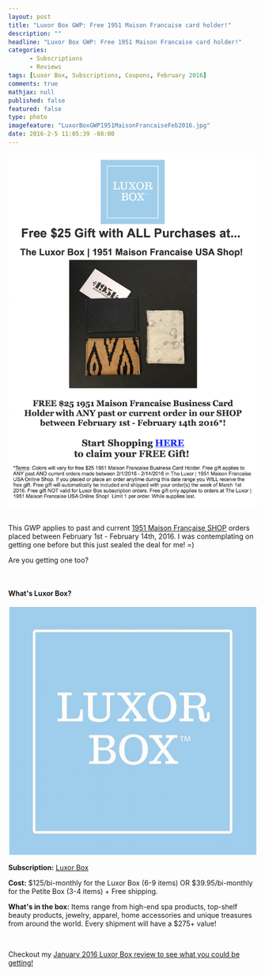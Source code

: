 ```yaml
---
layout: post
title: "Luxor Box GWP: Free 1951 Maison Francaise card holder!"
description: ""
headline: "Luxor Box GWP: Free 1951 Maison Francaise card holder!"
categories: 
      - Subscriptions
      - Reviews
tags: [Luxor Box, Subscriptions, Coupons, February 2016]
comments: true
mathjax: null
published: false
featured: false
type: photo
imagefeature: "LuxorBoxGWP1951MaisonFrancaiseFeb2016.jpg"
date: 2016-2-5 11:05:39 -08:00
---
```


<center><a href="http://www.luxorbox.com/#!shop/cr03" target="_blank">
<img src="/images/LuxorBoxGWP1951MaisonFrancaiseFeb2016.png" border="0" style="border:none;max-width:100%;" />
</a></center>
<br>

<p>This GWP applies to past and current <a href="http://www.luxorbox.com/#!shop/cr03" target="_blank">1951 Maison Française SHOP</a> orders placed between February 1st - February 14th, 2016. I was contemplating on getting one before but this just sealed the deal for me! =)</p>

<p>Are you getting one too?</p>

<br>

<H4>What's Luxor Box?</H4>
<center><a href="http://www.luxorbox.com/#!become-a-member/cjg9" target="_blank">
<img src="/images/LuxorBox.jpeg" border="0" style="border:none;max-width:100%;" />
</a></center>
<p><b>Subscription:</b> <a href="http://www.luxorbox.com/#!become-a-member/cjg9" target="_blank">Luxor Box</a></p>
<p><b>Cost:</b> $125/bi-monthly for the Luxor Box (6-9 items) OR $39.95/bi-monthly for the Petite Box (3-4 items) + Free shipping.</p>
<p><b>What's in the box:</b> Items range from high-end spa products, top-shelf beauty products, jewelry, apparel, home accessories and unique treasures from around the world. Every shipment will have a $275+ value!</p>

<br>

<p>Checkout my <a href="http://whatsupmailbox.com/subscriptions/reviews/Luxor-Box-Subscription-January-2016-Review" target="_blank">January 2016 Luxor Box review to see what you could be getting!</p>
